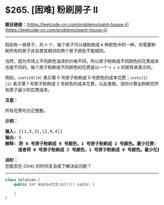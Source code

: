 # $265. [困难] 粉刷房子 II

**题目链接：**[https://leetcode-cn.com/problems/paint-house-ii](https://leetcode-cn.com/problems/paint-house-ii)

---

<div class="content__1Y2H">
 <div class="notranslate">
  <p>假如有一排房子，共 <em>n</em> 个，每个房子可以被粉刷成 <em>k</em>&nbsp;种颜色中的一种，你需要粉刷所有的房子并且使其相邻的两个房子颜色不能相同。</p> 
  <p>当然，因为市场上不同颜色油漆的价格不同，所以房子粉刷成不同颜色的花费成本也是不同的。每个房子粉刷成不同颜色的花费是以一个 <code><em>n</em> x <em>k</em></code> 的矩阵来表示的。</p> 
  <p>例如，<code>costs[0][0]</code> 表示第 0 号房子粉刷成 0 号颜色的成本花费；<code>costs[1][2]</code>&nbsp;表示第 1 号房子粉刷成 2 号颜色的成本花费，以此类推。请你计算出粉刷完所有房子最少的花费成本。</p> 
  <p><strong>注意：</strong></p> 
  <p>所有花费均为正整数。</p> 
  <p><strong>示例：</strong></p> 
  <pre class="language-text"><strong>输入: </strong>[[1,5,3],[2,9,4]]
<strong>输出: </strong>5
<strong>解释: 将 0 号房子粉刷成 0 号颜色，1 号房子粉刷成 2 号颜色。最少花费: </strong>1 + 4 = 5; 
&nbsp;    <strong>或者将 0 号房子粉刷成 2 号颜色，1 号房子粉刷成 0 号颜色。最少花费: </strong>3 + 2 = 5. 
</pre> 
  <p><strong>进阶：</strong><br> 您能否在&nbsp;<em>O</em>(<em>nk</em>) 的时间复杂度下解决此问题？</p> 
 </div>
</div>

---

```java
class Solution {
    public int minCostII(int[][] costs) {
        
    }
}
```